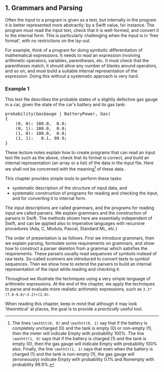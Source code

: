 <!DOCTYPE html>
<html lang="en">
<head>
<meta charset="utf-8" />
<title>Parsing and Grammars with Swift - Grammars and Parsing</title>
<link rel="stylesheet" href="reset.css" />
<link rel="stylesheet" href="katex.min.css" />
<link rel="stylesheet" href="style.css" />
</head>
<body>
<article>

# 1. Grammars and Parsing

Often the input to a program is given as a text, but internally in the program it is better represented more abstractly: by a Swift value, for instance.
The program must read the input text, check that it is well-formed, and convert it to the internal form.
This is particularly challenging when the input is in 'free format', with no restrictions on the lay-out.

For example, think of a program for doing symbolic differentiation of mathematical expressions.
It needs to read an expression involving arithmetic operators, variables, parentheses, etc.
It must check that the parentheses match, it should allow any number of blanks around operators, and so on, and must build a suitable internal representation of the expression. 
Doing this without a systematic approach is very hard.

<aside>

# Example 1

This text file describes the probable states of a slightly defective gas gauge in a car, given the state of the car's battery and its gas tank:

<pre>
probability(GasGauge | BatteryPower, Gas)
{
    (0, 0): 100.0,  0.0;
    (0, 1): 100.0,  0.0;
    (1, 0): 100.0,  0.0;
    (1, 1):   0.1, 99.9;
} 
</pre>

These lecture notes explain how to create programs that can read an input text file such as the above, check that its format is correct, and build an internal representation (an array or a list) of the data in the input file.
Here we shall not be concerned with the meaning[^3] of these data.

</aside>

[^3]: The lines `\mathtt(0, 0)` and `\mathtt(0, 1)` say that if the battery is completely uncharged (0) and the tank is empty (0) or non-empty (1), then the meter will indicate Empty with probability 100%.
    The line `\mathtt(1, 0)` says that if the battery is charged (1) and the tank is empty (0), then the gas gauge will indicate Empty with probability 100% also.
    Finally, the line `\mathtt(1, 1)` says that even when the battery is charged (1) and the tank is non-empty (1), the gas gauge will (erroneously) indicate Empty with probability 0.1% and Nonempty with probability 99.9%.

This chapter provides simple tools to perform these tasks:

* systematic description of the structure of input data, and
* systematic construction of programs for reading and checking the input, and for converting
it to internal form.

The input descriptions are called grammars, and the programs for reading input are called parsers.
We explain grammars and the construction of parsers in Swift.
The methods shown here are essentially independent of Swift, and can be applied also to imperative languages with recursive procedures (Ada, C, Modula, Pascal, Standard ML, etc.)

The order of presentation is as follows.
First we introduce grammars, then we explain parsing, formulate some requirements on grammars, and show how to construct a parser skeleton from a grammar which satisfies the requirements.
These parsers usually read sequences of symbols instead of raw texts.
So-called <dfn>scanners</dfn> are introduced to convert texts to symbol sequences.
Then we show how to extend the parsers to build an internal representation of the input while reading and checking it.

Throughout we illustrate the techniques using a very simple language of arithmetic expressions.
At the end of the chapter, we apply the techniques to parse and evaluate more realistic arithmetic expressions, such as `3.1*(7.6-9.6/~3.2)+(2.0)`.

When reading this chapter, keep in mind that although it may look 'theoretical' at places, the goal is to provide a *practically* useful tool.

</article>
</body>
</html>
